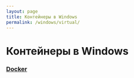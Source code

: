 ```yaml
---
layout: page
title: Контейнеры в Windows
permalink: /windows/virtual/
---
```


# Контейнеры в Windows

### [Docker](/windows/containers/docker/)
